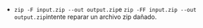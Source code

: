 -   `zip -F input.zip --out output.zip`e `zip -FF input.zip --out output.zip`intente reparar un archivo zip dañado.
